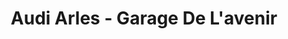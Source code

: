 ---
title: "Audi Arles - Garage De L'avenir"
url: /arles/audi-arles-garage-de-lavenir/
shop: voiture
---